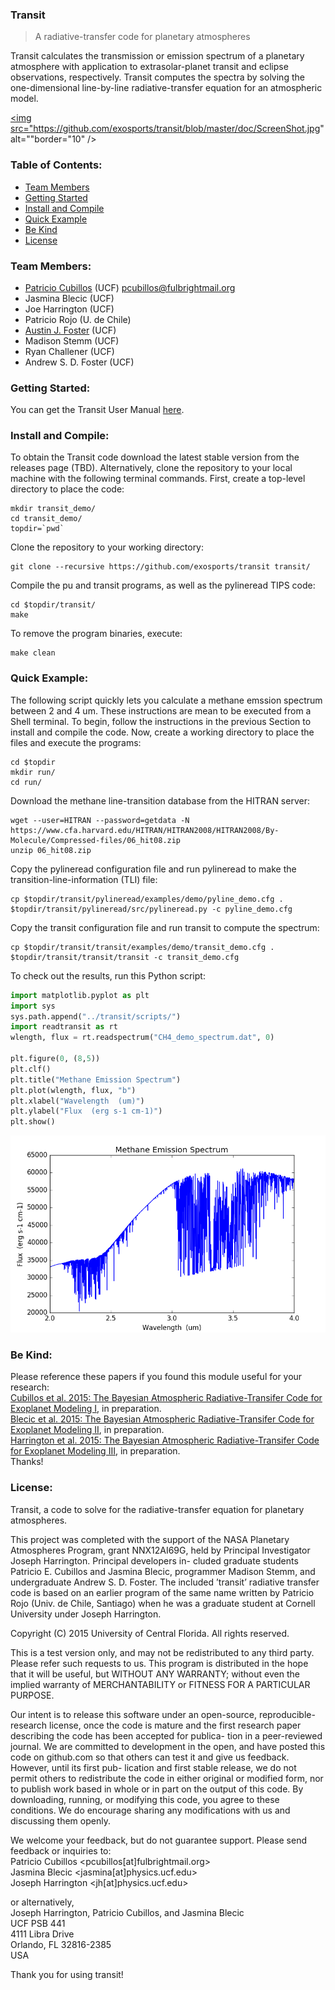 ### Transit
>A radiative-transfer code for planetary atmospheres  

Transit calculates the transmission or emission spectrum of a planetary atmosphere with application to extrasolar-planet transit and eclipse observations, respectively. Transit computes the spectra by solving the one-dimensional line-by-line radiative-transfer equation for an atmospheric model.  

<a href="https://www.youtube.com/watch?v=-GHBFHyeI14" target="_blank"><img src="https://github.com/exosports/transit/blob/master/doc/ScreenShot.jpg" 
alt=""border="10" /></a>

### Table of Contents:
* [Team Members](#team-members)
* [Getting Started](#getting-started)
* [Install and Compile](#install-and-compile)
* [Quick Example](#quick-example)
* [Be Kind](#be-kind)
* [License](#license)

### Team Members:
* [Patricio Cubillos](https://github.com/pcubillos/) (UCF) <pcubillos@fulbrightmail.org>
* Jasmina Blecic (UCF)
* Joe Harrington (UCF)
* Patricio Rojo (U. de Chile)
* [Austin J. Foster](http://aj-foster.com) (UCF)
* Madison Stemm (UCF)
* Ryan Challener (UCF)
* Andrew S. D. Foster (UCF)

### Getting Started:
You can get the Transit User Manual [here](https://exosports.github.io/transit/doc/Transit_User_Manual.html).

### Install and Compile:
To obtain the Transit code download the latest stable version from the releases page (TBD). Alternatively, clone the repository to your local machine with the following terminal commands.  First, create a top-level directory to place the code:  
```shell
mkdir transit_demo/  
cd transit_demo/  
topdir=`pwd`
```

Clone the repository to your working directory:  
```shell
git clone --recursive https://github.com/exosports/transit transit/
```

Compile the pu and transit programs, as well as the pylineread TIPS code:  
```shell
cd $topdir/transit/
make
```

To remove the program binaries, execute:  
```shell
make clean
```

### Quick Example:

The following script quickly lets you calculate a methane emssion
spectrum between 2 and 4 um.  These instructions are mean to be executed from a Shell terminal.  To begin, follow the instructions in
the previous Section to install and compile the code.  Now,
create a working directory to place the files and execute the
programs:
```shell
cd $topdir
mkdir run/  
cd run/  
```

Download the methane line-transition database from the HITRAN server:
```shell
wget --user=HITRAN --password=getdata -N https://www.cfa.harvard.edu/HITRAN/HITRAN2008/HITRAN2008/By-Molecule/Compressed-files/06_hit08.zip  
unzip 06_hit08.zip
```

Copy the pylineread configuration file and run pylineread to make the transition-line-information (TLI) file:
```shell
cp $topdir/transit/pylineread/examples/demo/pyline_demo.cfg .  
$topdir/transit/pylineread/src/pylineread.py -c pyline_demo.cfg
```

Copy the transit configuration file and run transit to compute the spectrum:
```shell
cp $topdir/transit/transit/examples/demo/transit_demo.cfg .  
$topdir/transit/transit/transit -c transit_demo.cfg
```

To check out the results, run this Python script:
```python
import matplotlib.pyplot as plt
import sys
sys.path.append("../transit/scripts/")
import readtransit as rt
wlength, flux = rt.readspectrum("CH4_demo_spectrum.dat", 0)

plt.figure(0, (8,5))
plt.clf()
plt.title("Methane Emission Spectrum")
plt.plot(wlength, flux, "b")
plt.xlabel("Wavelength  (um)")
plt.ylabel("Flux  (erg s-1 cm-1)")
plt.show()
```

<dl >
  <img src="doc/Methane_emission_spectra.png"   width="600">
</dl>


### Be Kind:
Please reference these papers if you found this module useful for your research:  
  [Cubillos et al. 2015: The Bayesian Atmospheric Radiative-Transifer Code for Exoplanet Modeling I](), in preparation.  
  [Blecic et al. 2015: The Bayesian Atmospheric Radiative-Transifer Code for Exoplanet Modeling II](), in preparation.  
  [Harrington et al. 2015: The Bayesian Atmospheric Radiative-Transifer Code for Exoplanet Modeling III](), in preparation.  
Thanks!


### License:

Transit, a code to solve for the radiative-transfer equation for planetary atmospheres.  

This project was completed with the support of the NASA Planetary Atmospheres Program, grant NNX12AI69G, held by Principal Investigator Joseph Harrington. Principal developers in- cluded graduate students Patricio E. Cubillos and Jasmina Blecic, programmer Madison Stemm, and undergraduate Andrew S. D. Foster. The included ’transit’ radiative transfer code is based on an earlier program of the same name written by Patricio Rojo (Univ. de Chile, Santiago) when he was a graduate student at Cornell University under Joseph Harrington.  

Copyright (C) 2015 University of Central Florida. All rights reserved.  

This is a test version only, and may not be redistributed to any third party. Please refer such requests to us. This program is distributed in the hope that it will be useful, but WITHOUT ANY WARRANTY; without even the implied warranty of MERCHANTABILITY or FITNESS FOR A PARTICULAR PURPOSE.  

Our intent is to release this software under an open-source, reproducible-research license, once the code is mature and the first research paper describing the code has been accepted for publica- tion in a peer-reviewed journal. We are committed to development in the open, and have posted this code on github.com so that others can test it and give us feedback. However, until its first pub- lication and first stable release, we do not permit others to redistribute the code in either original or modified form, nor to publish work based in whole or in part on the output of this code. By downloading, running, or modifying this code, you agree to these conditions. We do encourage sharing any modifications with us and discussing them openly.  

We welcome your feedback, but do not guarantee support. Please send feedback or inquiries to:  
Patricio Cubillos <pcubillos[at]fulbrightmail.org>  
Jasmina Blecic <jasmina[at]physics.ucf.edu>  
Joseph Harrington <jh[at]physics.ucf.edu>  

or alternatively,  
Joseph Harrington, Patricio Cubillos, and Jasmina Blecic  
UCF PSB 441  
4111 Libra Drive  
Orlando, FL 32816-2385  
USA  

Thank you for using transit!


